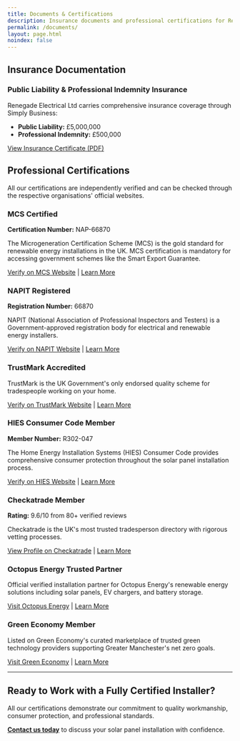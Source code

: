 ```yaml
---
title: Documents & Certifications
description: Insurance documents and professional certifications for Renegade Solar, MCS certified solar installer in Manchester
permalink: /documents/
layout: page.html
noindex: false
---
```


## Insurance Documentation

### Public Liability & Professional Indemnity Insurance

Renegade Electrical Ltd carries comprehensive insurance coverage through Simply Business:

- **Public Liability:** £5,000,000
- **Professional Indemnity:** £500,000

[View Insurance Certificate (PDF)](/assets/docs/insurance-certificate.pdf)

## Professional Certifications

All our certifications are independently verified and can be checked through the respective organisations' official websites.

### MCS Certified

**Certification Number:** NAP-66870

The Microgeneration Certification Scheme (MCS) is the gold standard for renewable energy installations in the UK. MCS certification is mandatory for accessing government schemes like the Smart Export Guarantee.

[Verify on MCS Website](https://mcscertified.com/find-an-installer/) | [Learn More](/accreditations/mcs-certified/)

### NAPIT Registered

**Registration Number:** 66870

NAPIT (National Association of Professional Inspectors and Testers) is a Government-approved registration body for electrical and renewable energy installers.

[Verify on NAPIT Website](https://search.napit.org.uk/member/66870/renegade-electrical-ltd) | [Learn More](/accreditations/napit/)

### TrustMark Accredited

TrustMark is the UK Government's only endorsed quality scheme for tradespeople working on your home.

[Verify on TrustMark Website](https://www.trustmark.org.uk/firms/Renegade%20Electrical%20Ltd-3127838-M24%202SY?id=d1ab999e-e5ee-4710-a5d0-5629c24a2034) | [Learn More](/accreditations/trustmark/)

### HIES Consumer Code Member

**Member Number:** R302-047

The Home Energy Installation Systems (HIES) Consumer Code provides comprehensive consumer protection throughout the solar panel installation process.

[Verify on HIES Website](https://search.hiesscheme.org.uk/renegade-electrical-ltd-R302-047) | [Learn More](/accreditations/hies-consumer-code/)

### Checkatrade Member

**Rating:** 9.6/10 from 80+ verified reviews

Checkatrade is the UK's most trusted tradesperson directory with rigorous vetting processes.

[View Profile on Checkatrade](https://www.checkatrade.com/trades/renegadeelectrical) | [Learn More](/accreditations/checkatrade/)

### Octopus Energy Trusted Partner

Official verified installation partner for Octopus Energy's renewable energy solutions including solar panels, EV chargers, and battery storage.

[Visit Octopus Energy](https://octopus.energy) | [Learn More](/accreditations/octopus-trusted-partner/)

### Green Economy Member

Listed on Green Economy's curated marketplace of trusted green technology providers supporting Greater Manchester's net zero goals.

[Visit Green Economy](https://www.greeneconomy.co.uk) | [Learn More](/accreditations/green-economy/)

---

## Ready to Work with a Fully Certified Installer?

All our certifications demonstrate our commitment to quality workmanship, consumer protection, and professional standards.

**[Contact us today](/contact/)** to discuss your solar panel installation with confidence.
